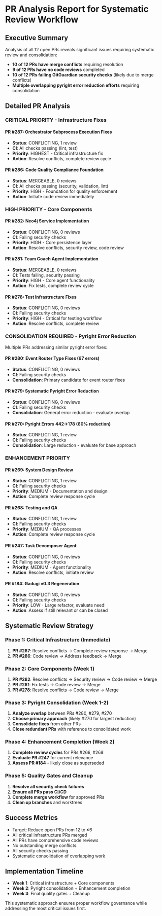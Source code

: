 # PR Analysis Report for Systematic Review Workflow

## Executive Summary
Analysis of all 12 open PRs reveals significant issues requiring systematic review and consolidation:

- **10 of 12 PRs have merge conflicts** requiring resolution
- **9 of 12 PRs have no code reviews** completed
- **10 of 12 PRs failing GitGuardian security checks** (likely due to merge conflicts)
- **Multiple overlapping pyright error reduction efforts** requiring consolidation

## Detailed PR Analysis

### CRITICAL PRIORITY - Infrastructure Fixes

#### PR #287: Orchestrator Subprocess Execution Fixes
- **Status**: CONFLICTING, 1 review
- **CI**: All checks passing (lint, test)
- **Priority**: HIGHEST - Critical infrastructure fix
- **Action**: Resolve conflicts, complete review cycle

#### PR #286: Code Quality Compliance Foundation
- **Status**: MERGEABLE, 0 reviews
- **CI**: All checks passing (security, validation, lint)
- **Priority**: HIGH - Foundation for quality enforcement
- **Action**: Initiate code review immediately

### HIGH PRIORITY - Core Components

#### PR #282: Neo4j Service Implementation
- **Status**: CONFLICTING, 0 reviews
- **CI**: Failing security checks
- **Priority**: HIGH - Core persistence layer
- **Action**: Resolve conflicts, security review, code review

#### PR #281: Team Coach Agent Implementation
- **Status**: MERGEABLE, 0 reviews
- **CI**: Tests failing, security passing
- **Priority**: HIGH - Core agent functionality
- **Action**: Fix tests, complete review cycle

#### PR #278: Test Infrastructure Fixes
- **Status**: CONFLICTING, 0 reviews
- **CI**: Failing security checks
- **Priority**: HIGH - Critical for testing workflow
- **Action**: Resolve conflicts, complete review

### CONSOLIDATION REQUIRED - Pyright Error Reduction

Multiple PRs addressing similar pyright error fixes:

#### PR #280: Event Router Type Fixes (67 errors)
- **Status**: CONFLICTING, 0 reviews
- **CI**: Failing security checks
- **Consolidation**: Primary candidate for event router fixes

#### PR #279: Systematic Pyright Error Reduction
- **Status**: CONFLICTING, 0 reviews
- **CI**: Failing security checks
- **Consolidation**: General error reduction - evaluate overlap

#### PR #270: Pyright Errors 442→178 (60% reduction)
- **Status**: CONFLICTING, 1 review
- **CI**: Failing security checks
- **Consolidation**: Large reduction - evaluate for base approach

### ENHANCEMENT PRIORITY

#### PR #269: System Design Review
- **Status**: CONFLICTING, 1 review
- **CI**: Failing security checks
- **Priority**: MEDIUM - Documentation and design
- **Action**: Complete review response cycle

#### PR #268: Testing and QA
- **Status**: CONFLICTING, 1 review
- **CI**: Failing security checks
- **Priority**: MEDIUM - QA processes
- **Action**: Complete review response cycle

#### PR #247: Task Decomposer Agent
- **Status**: CONFLICTING, 0 reviews
- **CI**: Failing security checks
- **Priority**: MEDIUM - Agent functionality
- **Action**: Resolve conflicts, initiate review

#### PR #184: Gadugi v0.3 Regeneration
- **Status**: CONFLICTING, 0 reviews
- **CI**: Failing security checks
- **Priority**: LOW - Large refactor, evaluate need
- **Action**: Assess if still relevant or can be closed

## Systematic Review Strategy

### Phase 1: Critical Infrastructure (Immediate)
1. **PR #287**: Resolve conflicts → Complete review response → Merge
2. **PR #286**: Code review → Address feedback → Merge

### Phase 2: Core Components (Week 1)
1. **PR #282**: Resolve conflicts → Security review → Code review → Merge
2. **PR #281**: Fix tests → Code review → Merge
3. **PR #278**: Resolve conflicts → Code review → Merge

### Phase 3: Pyright Consolidation (Week 1-2)
1. **Analyze overlap** between PRs #280, #279, #270
2. **Choose primary approach** (likely #270 for largest reduction)
3. **Consolidate fixes** from other PRs
4. **Close redundant PRs** with reference to consolidated work

### Phase 4: Enhancement Completion (Week 2)
1. **Complete review cycles** for PRs #269, #268
2. **Evaluate PR #247** for current relevance
3. **Assess PR #184** - likely close as superseded

### Phase 5: Quality Gates and Cleanup
1. **Resolve all security check failures**
2. **Ensure all PRs pass CI/CD**
3. **Complete merge workflow** for approved PRs
4. **Clean up branches** and worktrees

## Success Metrics
- Target: Reduce open PRs from 12 to ≤6
- All critical infrastructure PRs merged
- All PRs have comprehensive code reviews
- No outstanding merge conflicts
- All security checks passing
- Systematic consolidation of overlapping work

## Implementation Timeline
- **Week 1**: Critical infrastructure + Core components
- **Week 2**: Pyright consolidation + Enhancement completion
- **Week 3**: Final quality gates + Cleanup

This systematic approach ensures proper workflow governance while addressing the most critical issues first.
